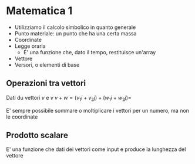 # Matematica 1 
- Utilizziamo il calcolo simbolico in quanto generale
- Punto materiale: un punto che ha una certa massa 
- Coordinate 
- Legge oraria 
	- E' una funzione che, dato il tempo, restituisce un'array 
- Vettore  
- Versori, o elementi di base 

## Operazioni tra vettori
Dati du vettori $v$ e $v$
$v+w=(v_1i+v_2j)+(w_1i+w_2j)=$

E' sempre possibile sommare o moltiplicare i vettori per un numero, ma non le coordinate

## Prodotto scalare 
E' una funzione che dati dei vettori come input e produce la lunghezza del vettore 

